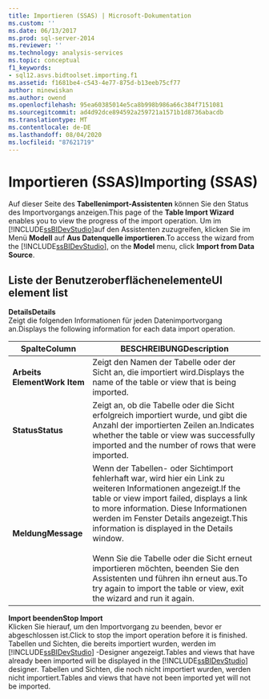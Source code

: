```yaml
---
title: Importieren (SSAS) | Microsoft-Dokumentation
ms.custom: ''
ms.date: 06/13/2017
ms.prod: sql-server-2014
ms.reviewer: ''
ms.technology: analysis-services
ms.topic: conceptual
f1_keywords:
- sql12.asvs.bidtoolset.importing.f1
ms.assetid: f1681be4-c543-4e77-875d-b13eeb75cf77
author: minewiskan
ms.author: owend
ms.openlocfilehash: 95ea60385014e5ca8b998b986a66c384f7151081
ms.sourcegitcommit: ad4d92dce894592a259721a1571b1d8736abacdb
ms.translationtype: MT
ms.contentlocale: de-DE
ms.lasthandoff: 08/04/2020
ms.locfileid: "87621719"
---
```

# <a name="importing-ssas"></a><span data-ttu-id="711c4-102">Importieren (SSAS)</span><span class="sxs-lookup"><span data-stu-id="711c4-102">Importing (SSAS)</span></span>
  <span data-ttu-id="711c4-103">Auf dieser Seite des **Tabellenimport-Assistenten** können Sie den Status des Importvorgangs anzeigen.</span><span class="sxs-lookup"><span data-stu-id="711c4-103">This page of the **Table Import Wizard** enables you to view the progress of the import operation.</span></span> <span data-ttu-id="711c4-104">Um im [!INCLUDE[ssBIDevStudio](../includes/ssbidevstudio-md.md)]auf den Assistenten zuzugreifen, klicken Sie im Menü **Modell** auf **Aus Datenquelle importieren**.</span><span class="sxs-lookup"><span data-stu-id="711c4-104">To access the wizard from the [!INCLUDE[ssBIDevStudio](../includes/ssbidevstudio-md.md)], on the **Model** menu, click **Import from Data Source**.</span></span>  
  
## <a name="ui-element-list"></a><span data-ttu-id="711c4-105">Liste der Benutzeroberflächenelemente</span><span class="sxs-lookup"><span data-stu-id="711c4-105">UI element list</span></span>  
 <span data-ttu-id="711c4-106">**Details**</span><span class="sxs-lookup"><span data-stu-id="711c4-106">**Details**</span></span>  
 <span data-ttu-id="711c4-107">Zeigt die folgenden Informationen für jeden Datenimportvorgang an.</span><span class="sxs-lookup"><span data-stu-id="711c4-107">Displays the following information for each data import operation.</span></span>  
  
|<span data-ttu-id="711c4-108">Spalte</span><span class="sxs-lookup"><span data-stu-id="711c4-108">Column</span></span>|<span data-ttu-id="711c4-109">BESCHREIBUNG</span><span class="sxs-lookup"><span data-stu-id="711c4-109">Description</span></span>|  
|------------|-----------------|  
|<span data-ttu-id="711c4-110">**Arbeits Element**</span><span class="sxs-lookup"><span data-stu-id="711c4-110">**Work Item**</span></span>|<span data-ttu-id="711c4-111">Zeigt den Namen der Tabelle oder der Sicht an, die importiert wird.</span><span class="sxs-lookup"><span data-stu-id="711c4-111">Displays the name of the table or view that is being imported.</span></span>|  
|<span data-ttu-id="711c4-112">**Status**</span><span class="sxs-lookup"><span data-stu-id="711c4-112">**Status**</span></span>|<span data-ttu-id="711c4-113">Zeigt an, ob die Tabelle oder die Sicht erfolgreich importiert wurde, und gibt die Anzahl der importierten Zeilen an.</span><span class="sxs-lookup"><span data-stu-id="711c4-113">Indicates whether the table or view was successfully imported and the number of rows that were imported.</span></span>|  
|<span data-ttu-id="711c4-114">**Meldung**</span><span class="sxs-lookup"><span data-stu-id="711c4-114">**Message**</span></span>|<span data-ttu-id="711c4-115">Wenn der Tabellen- oder Sichtimport fehlerhaft war, wird hier ein Link zu weiteren Informationen angezeigt.</span><span class="sxs-lookup"><span data-stu-id="711c4-115">If the table or view import failed, displays a link to more information.</span></span> <span data-ttu-id="711c4-116">Diese Informationen werden im Fenster Details angezeigt.</span><span class="sxs-lookup"><span data-stu-id="711c4-116">This information is displayed in the Details window.</span></span><br /><br /> <span data-ttu-id="711c4-117">Wenn Sie die Tabelle oder die Sicht erneut importieren möchten, beenden Sie den Assistenten und führen ihn erneut aus.</span><span class="sxs-lookup"><span data-stu-id="711c4-117">To try again to import the table or view, exit the wizard and run it again.</span></span>|  
  
 <span data-ttu-id="711c4-118">**Import beenden**</span><span class="sxs-lookup"><span data-stu-id="711c4-118">**Stop Import**</span></span>  
 <span data-ttu-id="711c4-119">Klicken Sie hierauf, um den Importvorgang zu beenden, bevor er abgeschlossen ist.</span><span class="sxs-lookup"><span data-stu-id="711c4-119">Click to stop the import operation before it is finished.</span></span> <span data-ttu-id="711c4-120">Tabellen und Sichten, die bereits importiert wurden, werden im [!INCLUDE[ssBIDevStudio](../includes/ssbidevstudio-md.md)] -Designer angezeigt.</span><span class="sxs-lookup"><span data-stu-id="711c4-120">Tables and views that have already been imported will be displayed in the [!INCLUDE[ssBIDevStudio](../includes/ssbidevstudio-md.md)] designer.</span></span> <span data-ttu-id="711c4-121">Tabellen und Sichten, die noch nicht importiert wurden, werden nicht importiert.</span><span class="sxs-lookup"><span data-stu-id="711c4-121">Tables and views that have not been imported yet will not be imported.</span></span>  
  
  
